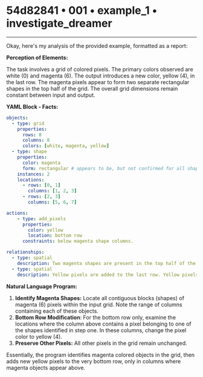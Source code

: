 # 54d82841 • 001 • example_1 • investigate_dreamer

---
Okay, here's my analysis of the provided example, formatted as a report:

**Perception of Elements:**

The task involves a grid of colored pixels. The primary colors observed are white (0) and magenta (6). The output introduces a new color, yellow (4), in the last row. The magenta pixels appear to form two separate rectangular shapes in the top half of the grid. The overall grid dimensions remain constant between input and output.

**YAML Block - Facts:**



```yaml
objects:
  - type: grid
    properties:
      rows: 8
      columns: 8
      colors: [white, magenta, yellow]
  - type: shape
    properties:
      color: magenta
      form: rectangular # appears to be, but not confirmed for all shapes
    instances: 2
    locations:
      - rows: [0, 1]
        columns: [1, 2, 3]
      - rows: [2, 3]
        columns: [5, 6, 7]

actions:
    - type: add_pixels
      properties:
        color: yellow
        location: bottom row
      constraints: below magenta shape columns.

relationships:
  - type: spatial
    description: Two magenta shapes are present in the top half of the grid.
  - type: spatial
    description: Yellow pixels are added to the last row. Yellow pixels are located only at columns that contain magenta shapes in the rows above.
```



**Natural Language Program:**

1.  **Identify Magenta Shapes:** Locate all contiguous blocks (shapes) of magenta (6) pixels within the input grid. Note the range of columns containing each of these objects.
2. **Bottom Row Modification**: For the bottom row only, examine the locations where the column above contains a pixel belonging to one of the shapes identified in step one. In these columns, change the pixel color to yellow (4).
3.  **Preserve Other Pixels:** All other pixels in the grid remain unchanged.

Essentially, the program identifies magenta colored objects in the grid, then adds new yellow pixels to the very bottom row, only in columns where magenta objects appear above.

